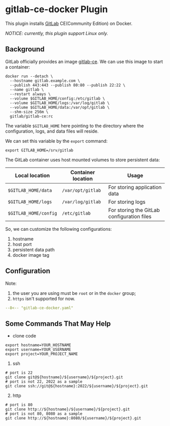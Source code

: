 # gitlab-ce-docker Plugin

This plugin installs [GitLab](https://about.gitlab.com/) CE(Community Edition) on Docker.

_NOTICE: currently, this plugin support Linux only._

## Background

GitLab officially provides an image [gitlab-ce](https://registry.hub.docker.com/r/gitlab/gitlab-ce). We can use this image to start a container:

```shell
docker run --detach \
  --hostname gitlab.example.com \
  --publish 443:443 --publish 80:80 --publish 22:22 \
  --name gitlab \
  --restart always \
  --volume $GITLAB_HOME/config:/etc/gitlab \
  --volume $GITLAB_HOME/logs:/var/log/gitlab \
  --volume $GITLAB_HOME/data:/var/opt/gitlab \
  --shm-size 256m \
  gitlab/gitlab-ce:rc
```

The variable `$GITLAB_HOME` here pointing to the directory where the configuration, logs, and data files will reside.

We can set this variable by the `export` command:

```shell
export GITLAB_HOME=/srv/gitlab
```

The GitLab container uses host mounted volumes to store persistent data:

| Local location        |Container location |                    Usage                   |
| --------------------- | ----------------- | ------------------------------------------ |
| `$GITLAB_HOME/data`   | `/var/opt/gitlab` | For storing application data               |
| `$GITLAB_HOME/logs`   | `/var/log/gitlab` | For storing logs                           |
| `$GITLAB_HOME/config` | `/etc/gitlab`     | For storing the GitLab configuration files |

So, we can customize the following configurations:

1. hostname
2. host port
3. persistent data path
4. docker image tag

## Configuration

Note: 
1. the user you are using must be `root` or in the `docker` group;
2. `https` isn't supported for now.

```yaml
--8<-- "gitlab-ce-docker.yaml"
```

## Some Commands That May Help

- clone code

```shell
export hostname=YOUR_HOSTNAME
export username=YOUR_USERNAME
export project=YOUR_PROJECT_NAME
```

1. ssh

```shell
# port is 22
git clone git@${hostname}/${username}/${project}.git
# port is not 22, 2022 as a sample
git clone ssh://git@${hostname}:2022/${username}/${project}.git
```

2. http

```shell
# port is 80
git clone http://${hostname}/${username}/${project}.git
# port is not 80, 8080 as a sample
git clone http://${hostname}:8080/${username}/${project}.git
```

